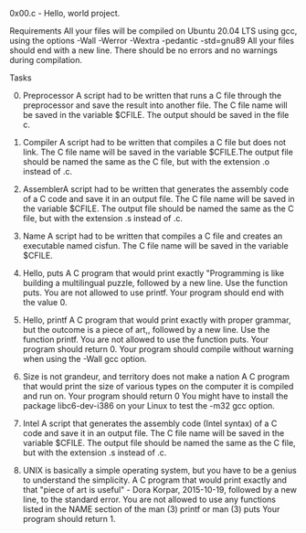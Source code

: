 0x00.c - Hello, world project.

Requirements
All your files will be compiled on Ubuntu 20.04 LTS using gcc, using the options -Wall -Werror -Wextra -pedantic -std=gnu89
All your files should end with a new line.
There should be no errors and no warnings during compilation.

Tasks

0. Preprocessor
A script had to be written that runs a C file through the preprocessor and save the result into another file.
The C file name will be saved in the variable $CFILE.
The output should be saved in the file c.

1. Compiler
A script had to be written that compiles a C file but does not link.
The C file name will be saved in the variable $CFILE.The output file should be named the same as the C file, but with the extension .o instead of .c.

2. AssemblerA script had to be written that generates the assembly code of a C code and save it in an output file.
The C file name will be saved in the variable $CFILE.
The output file should be named the same as the C file, but with the extension .s instead of .c.

3. Name
A script had to be written that compiles a C file and creates an executable named cisfun.
The C file name will be saved in the variable $CFILE.

4. Hello, puts
A C program that would print exactly "Programming is like building a multilingual puzzle, followed by a new line.
Use the function puts.
You are not allowed to use printf.
Your program should end with the value 0.

5. Hello, printf
A C program that would print exactly with proper grammar, but the outcome is a piece of art,, followed by a new line.
Use the function printf.
You are not allowed to use the function puts.
Your program should return 0.
Your program should compile without warning when using the -Wall gcc option.

6. Size is not grandeur, and territory does not make a nation
A C program that would print the size of various types on the computer it is compiled and run on.
Your program should return 0
You might have to install the package libc6-dev-i386 on your Linux to test the -m32 gcc option.

7. Intel
A script that generates the assembly code (Intel syntax) of a C code and save it in an output file.
The C file name will be saved in the variable $CFILE.
The output file should be named the same as the C file, but with the extension .s instead of .c.

8. UNIX is basically a simple operating system, but you have to be a genius to understand the simplicity.
A C program that would print exactly and that "piece of art is useful" - Dora Korpar, 2015-10-19, followed by a new line, to the standard error.
You are not allowed to use any functions listed in the NAME section of the man (3) printf or man (3) puts
Your program should return 1.
